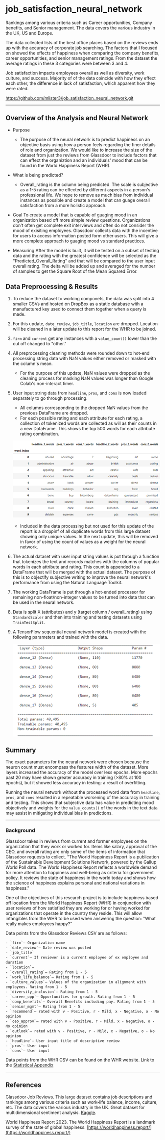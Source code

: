 # job_satisfaction_neural_network

Rankings among various criteria such as Career opportunities, Company benefits, and Senior management. The data covers the various industry in the UK, US and Europe. 

The data collected lists of the best office places based on the reviews ends up with the accuracy of corporate job searching. 
The factors that I focused on showed the effects of happiness when comparing the company benefits, career opportunities, and senior management ratings. From the dataset the average ratings in these 3 categories were between 3 and 4. 

Job satisfaction impacts employees overall as well as diversity, work culture, and success. Majority of of the data coincide with how they effect each other, the difference in lack of satisfaction, which apparent how they were rated.

https://github.com/mlister3/job_satisfaction_neural_network.git
- - -

## Overview of the Analysis and Neural Network

- Purpose
    - The purpose of the neural network is to predict happiness on an objective basis using how a person feels regarding the finer details of role and organization. We would like to increase the size of the dataset from just the reviews from Glassdoor to include factors that can effect the organiztion and an individuals' mood that can be found in the World Happiness Report (WHR).

- What is being predicted?
    - Overall_rating is the column being predicted. The scale is subjective as a 1-5 rating can be effected by different aspects in a person's professional life. We hope to remove as much bias from individual instances as possible and create a model that can guage overall satisfaction from a more holistic approach.

- Goal
    To create a model that is capable of guaging mood in an organization based off more simple review questions. Organizations don't often get complete exit interviews and often do not consider the mood of exisiting employees. Glassdoor collects data with the incentive for users to access information posted form other users. This will give a more complete approach to guaging mood vs standard practices.

- Measuring
    After the model is built, it will be tested on a subset of testing data and the rating with the greatest confidence will be selected as the "Predicted_Overall_Rating" and that will be compared to the user input overall rating. The delta will be added up and averaged for the number of samples to get the Square Root of the Mean Squared Error.

## Data Preprocessing & Results

1. To reduce the dataset to working componets, the data was split into 4 smaller CSVs and hosted on DropBox as a static database with a manufactured key used to connect them together when a query is made.

2. For this update, `date_review`, `job_title`, `location` are dropped. Location will be cleaned in a later update to this report for the WHR to be joined.

3. `firm` and `current` get any instances with a `value_count()` lower than the cut off changed to "other."

4. All preprocessing cleaning methods were rounded down to hot-end processing string data with NaN values either removed or masked with the column's mean.
    - For the purpose of this update, NaN values were dropped as the cleaning process for masking NaN values was longer than Google Colab's non-interact timer.

5. User input string data from `headline`, `pros`, and `cons` is now loaded separately to go through processing.
    - All columns corresponding to the dropped NaN values from the previous DataFrame are dropped.
    - For each possible rating and each attribute for each rating, a collection of tokenized words are collected as will as their counts in a new DataFrame. This shows the top 500 words for each attribute rating combination.

    ![image1](/pictures/Screenshot%202023-06-12%20155707.png)

    - Included in the data processing but not used for this update of the report is a droppinf of all duplicate words from this large dataset showing only unique values. In the next update, this will be removed in favor of using the count of values as a weight for the neural network.

6. The actual dataset with user input string values is put through a function that tokenizes the text and records matches with the columns of popular words in each attribute and rating. This count is appended to a DataFrame that will be merged with the actual dataset. The purpose of this is to objectify subjective writing to improve the neural network's performance from using the Natural Language Toolkit.

7. The working DataFrame is put through a hot-ended processor for remaining non-float/non-integer values to be turned into data that can be used in the neural network.

8. Data is split X (attributes) and y (target column / overall_rating) using `StandardScaler` and then into training and testing datasets using `TrainTestSplit`.

9. A TensorFlow sequential neural network model is created with the following parameters and trained with the data.

    ![image2](/pictures/Screenshot%202023-06-12%20160440.png)

## Summary

The exact parameters for the neural network were chosen because the neuron count must encompass the features width of the dataset. More layers increased the accuracy of the model over less epochs. More epochs past 20 may have shown greater accuracy in training (>80% at 100 epochs), but it showed less accuracy in testing: a result of overfitting.

Running the neural network without the processed word data from `headline`, `pros`, and `cons` resulted in a repeatable worsening of the accuracy in training and testing. This shows that subjective data has value in predicting mood objectively and weights for the `value_counts()` of the words in the text data may assist in mitigating individual bias in predictions.

- - -

### Background

Glassdoor takes in reviews from current and former employees on the organization that they work or worked for. Items like salary, approval of the CEO, and overall rating are only some of the items of information that Glassdoor requests to collect. "The World Happiness Report is a publication of the Sustainable Development Solutions Network, powered by the Gallup World Poll data. The World Happiness Report reflects a worldwide demand for more attention to happiness and well-being as criteria for government policy. It reviews the state of happiness in the world today and shows how the science of happiness explains personal and national variations in happiness."

One of the objectives of this research project is to include happiness based off location from the World Happiness Report (WHR) in conjunction with user reviews of how satisfied they are working for or having worked for organizations that operate in the country they reside. This will allow intangibles from the WHR to be used when answering the question: "What really makes employees happy?"

Data points from the Glassdoor Reviews CSV are as follows:

    - `firm`— Organization name
    - `date_review`— Date review was posted
    - `job_title`
    - `current`— If reviewer is a current employee of ex employee and duration
    - `location`—
    - `overall_rating`— Rating from 1 - 5
    - `work_life_balance`— Rating from 1 - 5
    - `culture_values`— Values of the organization in alignment with employees. Rating from 1 - 5
    - `diversity_inclusion`— Rating from 1 - 5
    - `career_opp`— Opportunities for growth. Rating from 1 - 5
    - `comp_benefits`— Overall Benefits including pay. Rating from 1 - 5
    - `senior_mgmt`— Rating from 1 - 5
    - `recommend`— rated with v - Positive, r - Mild, x - Negative, o - No opinion
    - `ceo_approv`— rated with v - Positive, r - Mild, x - Negative, o - No opinion
    - `outlook`— rated with v - Positive, r - Mild, x - Negative, o - No opinion
    - `headline`— User input title of descriptive review
    - `pros`— User input
    - `cons`— User input


Data points from the WHR CSV can be found on the WHR website. Link to the [Statistical Appendix](https://happiness-report.s3.amazonaws.com/2023/WHR+23_Statistical_Appendix.pdf)
    
- - -

## References

Glassdoor Job Reviews. This large dataset contains job descriptions and rankings among various criteria such as work-life balance, income, culture, etc. The data covers the various industry in the UK. Great dataset for multidimensional sentiment analysis. [Kaggle](https://www.kaggle.com/datasets/davidgauthier/glassdoor-job-reviews).

World Happiness Report 2023. The World Happiness Report is a landmark survey of the state of global happiness. [https://worldhappiness.report/](https://worldhappiness.report/)
